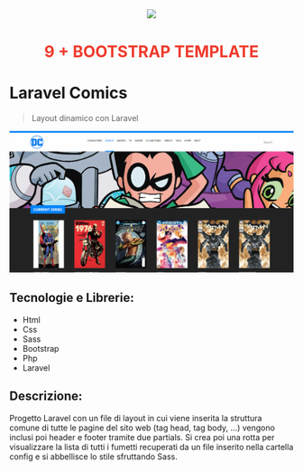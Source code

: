 <div align="center"><a href="https://laravel.com" target="_blank"><img src="https://raw.githubusercontent.com/laravel/art/master/logo-lockup/5%20SVG/2%20CMYK/1%20Full%20Color/laravel-logolockup-cmyk-red.svg" width="400"></a>
<h1><strong style="color: #EF3B2D;">9 + BOOTSTRAP TEMPLATE</strong></h1></div>

# Laravel Comics

> Layout dinamico con Laravel

![Screenshot](./public/img/Screenshot_2.png)

## Tecnologie e Librerie:

-   Html
-   Css
-   Sass
-   Bootstrap
-   Php
-   Laravel

## Descrizione:

Progetto Laravel con un file di layout in cui viene inserita la struttura comune di tutte le pagine del sito web (tag head, tag body, ...) vengono inclusi poi header e footer tramite due partials.
Si crea poi una rotta per visualizzare la lista di tutti i fumetti recuperati da un file inserito nella cartella config e si abbellisce lo stile sfruttando Sass.

<!-- ## Bonus:

Creare più pagine istituzionali che condividono lo stesso layout. -->
